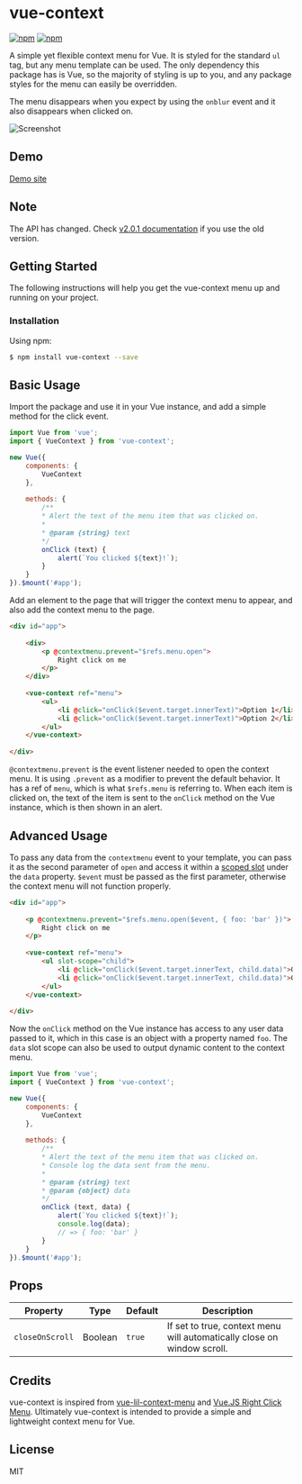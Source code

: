 # vue-context

[![npm](https://img.shields.io/npm/v/vue-context.svg)](https://www.npmjs.org/package/vue-context)
[![npm](https://img.shields.io/npm/dt/vue-context.svg)](https://www.npmjs.org/package/vue-context)
<a href="https://vuejs.org">
    <img alt="" src="https://img.shields.io/badge/vue.js-2.x-green.svg?style=flat-square">
</a>

A simple yet flexible context menu for Vue. It is styled for the standard `ul` tag,
but any menu template can be used. The only dependency this package has is Vue,
so the majority of styling is up to you, and any package styles for the menu
can easily be overridden.

The menu disappears when you expect by using the `onblur` event and it also
disappears when clicked on.

![Screenshot](screenshot.png)

## Demo

[Demo site](https://rawilk.github.io/vue-context)

## Note
The API has changed. Check [v2.0.1 documentation](https://github.com/rawilk/vue-context/blob/master/docs/2.0.1.md) 
if you use the old version.

## Getting Started

The following instructions will help you get the vue-context menu up and running on
your project.

### Installation

Using npm:
```bash
$ npm install vue-context --save
```

## Basic Usage

Import the package and use it in your Vue instance, and add a simple method
for the click event.

```js
import Vue from 'vue';
import { VueContext } from 'vue-context';

new Vue({
    components: {
    	VueContext
    },
    
    methods: {
    	/**
    	* Alert the text of the menu item that was clicked on.
    	* 
        * @param {string} text
        */
    	onClick (text) {
            alert(`You clicked ${text}!`);
    	}
    }
}).$mount('#app');
```

Add an element to the page that will trigger the context menu to appear,
and also add the context menu to the page.

```html
<div id="app">
    
    <div>
        <p @contextmenu.prevent="$refs.menu.open">
            Right click on me
        </p>
    </div>
    
    <vue-context ref="menu">
        <ul>
            <li @click="onClick($event.target.innerText)">Option 1</li>
            <li @click="onClick($event.target.innerText)">Option 2</li>
        </ul>
    </vue-context>
    
</div>
```

`@contextmenu.prevent` is the event listener needed to open the context menu. It is using
`.prevent` as a modifier to prevent the default behavior. It has a ref of `menu`, which
is what `$refs.menu` is referring to. When each item is clicked on, the text of the item
is sent to the `onClick` method on the Vue instance, which is then shown in an alert.

## Advanced Usage

To pass any data from the `contextmenu` event to your template, you can pass it as the second
parameter of `open` and access it within a [scoped slot](https://vuejs.org/v2/guide/components.html#Scoped-Slots) 
under the `data` property. `$event` must be passed as the first parameter,
otherwise the context menu will not function properly.

```html
<div id="app">
    
    <p @contextmenu.prevent="$refs.menu.open($event, { foo: 'bar' })">
        Right click on me
    </p>
    
    <vue-context ref="menu">
        <ul slot-scope="child">
            <li @click="onClick($event.target.innerText, child.data)">Option 1</li>
            <li @click="onClick($event.target.innerText, child.data)">Option 2</li>
        </ul>
    </vue-context>
    
</div>
```

Now the `onClick` method on the Vue instance has access to any user data passed to it,
which in this case is an object with a property named `foo`. The `data` slot scope
can also be used to output dynamic content to the context menu.

```js
import Vue from 'vue';
import { VueContext } from 'vue-context';

new Vue({
    components: {
    	VueContext
    },
    
    methods: {
    	/**
    	* Alert the text of the menu item that was clicked on.
    	* Console log the data sent from the menu.
    	* 
        * @param {string} text
        * @param {object} data
        */
    	onClick (text, data) {
            alert(`You clicked ${text}!`);
            console.log(data);
            // => { foo: 'bar' }
    	}
    }
}).$mount('#app');
```

## Props

| Property | Type | Default | Description
| -------- | ---- | ------- | -----------
| `closeOnScroll` | Boolean | `true` | If set to true, context menu will automatically close on window scroll.

## Credits

vue-context is inspired from [vue-lil-context-menu](https://github.com/timwis/vue-lil-context-menu)
and [Vue.JS Right Click Menu](http://vuejsexamples.com/vue-js-right-click-menu/). Ultimately
vue-context is intended to provide a simple and lightweight context menu for Vue.

## License

MIT